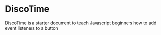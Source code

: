 # DiscoTime
DiscoTime is a starter document to teach Javascript beginners how to add event listeners to a button
